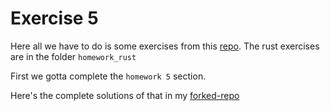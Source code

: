 # Exercise 5

Here all we have to do is some exercises from this [repo](https://github.com/ExtropyIO/SolanaBootcamp). The rust exercises are in the folder `homework_rust`

First we gotta complete the `homework 5` section.

Here's the complete solutions of that in my [forked-repo](https://github.com/0xScratch/SolanaBootcamp/tree/main/homeworks_rust/homeworks/homework5)
